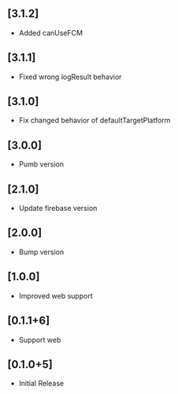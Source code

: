 ## [3.1.2]

* Added canUseFCM

## [3.1.1]

* Fixed wrong logResult behavior
  
## [3.1.0]

* Fix changed behavior of defaultTargetPlatform

## [3.0.0]

* Pumb version

## [2.1.0]

* Update firebase version

## [2.0.0]

* Bump version

## [1.0.0]

* Improved web support

## [0.1.1+6]

* Support web
## [0.1.0+5]

* Initial Release